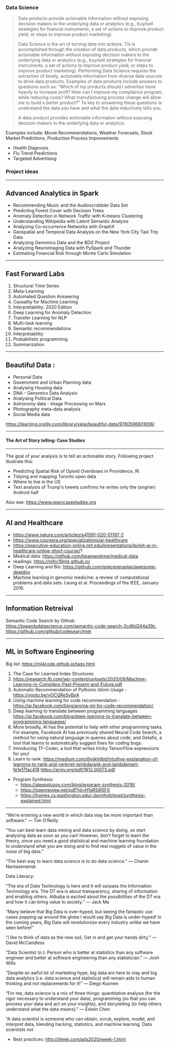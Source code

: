 ### Data Science

> Data products provide actionable information without exposing decision makers to the underlying data or analytics (e.g., buy/sell strategies for fnancial instruments, a set of actions to improve product yield, or steps to improve product marketing).

 > Data Science is the art of turning data into actions. Tis is accomplished through the creation of data products, which provide actionable information without exposing decision makers to the underlying data or analytics (e.g., buy/sell strategies for fnancial instruments, a set of actions to improve product yield, or steps to improve product marketing). Performing Data Science requires the extraction of timely, actionable information from diverse data sources to drive data products. Examples of data products include answers to questions such as: “Which of my products should I advertise more heavily to increase proft? How can I improve my compliance program, while reducing costs? What manufacturing process change will allow me to build a better product?” Te key to answering these questions is: understand the data you have and what the data inductively tells you.

> A data product provides actionable information without exposing decision makers to the underlying data or analytics. 

Examples include: Movie Recommendations, Weather Forecasts, Stock Market Predictions, Production Process Improvements 
- Health Diagnosis
- Flu Trend Predictions 
- Targeted Advertising 


### Project ideas


----------------------------------
Advanced Analytics in Spark
----------------------------------

- Recommending Music and the Audioscrobbler Data Set
- Predicting Forest Cover with Decision Trees
- Anomaly Detection in Network Traffic with K-means Clustering
- Understanding Wikipedia with Latent Semantic Analysis
- Analyzing Co-occurrence Networks with GraphX
- Geospatial and Temporal Data Analysis on the New York City Taxi Trip Data
- Analyzing Genomics Data and the BDG Project
- Analyzing Neuroimaging Data with PySpark and Thunder
- Estimating Financial Risk through Monte Carlo Simulation


----------------------------------
Fast Forward Labs
----------------------------------

1. Structural Time Series
2. Meta-Learning
3. Automated Question Answering
4. Causality for Machine Learning
5. Interpretability: 2020 Edition
6. Deep Learning for Anomaly Detection
7. Transfer Learning for NLP
8. Multi-task learning
9. Semantic recommendations
10. Interpretability
11. Probabilistic programming
12. Summarization

----------------------------------
Beautiful Data : 
----------------------------------

- Personal Data 
- Government and Urban Planning data 
- Analysing Housing data 
- DNA - Genomics Data Analysis 
- Analysing Political Data 
- Astronomy data - Image Processing on Mars 
- Photography meta-data analysis 
- Social Media data


https://learning.oreilly.com/library/view/beautiful-data/9780596801656/ 

---------------------------------- 
#### The Art of Story telling: Case Studies
---------------------------------- 

The goal of your analysis is to tell an actionable story. Following project illustrate this:

- Predicting Spatial Risk of Opioid Overdoses in Providence, RI
- Tidying and mapping Toronto open data
- Where to live in the US
- Text analysis of Trump's tweets confirms he writes only the (angrier) Android half

Also see: https://www.opencasestudies.org


---------------------------------------
AI and Healthcare
---------------------------------------

- https://www.nature.com/articles/s41591-020-01197-2
- https://www.coursera.org/specializations/ai-healthcare
- https://executive-education-online.mit.edu/presentations/lp/mit-ai-in-healthcare-online-short-course/? 
- Medical data: https://github.com/beamandrew/medical-data
- readings: https://mlhc19mit.github.io/
- Deep Learning and Bio: https://github.com/gokceneraslan/awesome-deepbio 
- Machine learning in genomic medicine: a review of computational problems and data sets. Leung et al. Proceedings of the IEEE, January 2016.

----------------------------------
Information Retreival
----------------------------------

Semantic Code Search by Github: https://towardsdatascience.com/semantic-code-search-3cd6d244a39c, https://github.com/github/codesearchnet


---------------------------------------
ML in Software Engineering 
---------------------------------------

Big list: https://ml4code.github.io/tags.html

1. The Case for Learned Index Structures 
2. https://research.fb.com/wp-content/uploads/2020/09/Machine-Learning-in-Compilers-Past-Present-and-Future.pdf
4. Automatic Recommendation of Pythonic Idiom Usage - https://youtu.be/vOCQReSvBxA
5. Using machine learning for code recommendation : https://ai.facebook.com/blog/aroma-ml-for-code-recommendation/
6. Deep learning to translate between programming languages https://ai.facebook.com/blog/deep-learning-to-translate-between-programming-languages/
7. More broadly, AI has the potential to help with other programming tasks. 
For example, Facebook AI has previously shared Neural Code Search, a method for using natural language in queries about code, and Getafix, 
a tool that learns to automatically suggest fixes for coding bugs. 
8. Introducing TF-Coder, a tool that writes tricky TensorFlow expressions for you!
9. Learn to rank: https://medium.com/@nikhilbd/intuitive-explanation-of-learning-to-rank-and-ranknet-lambdarank-and-lambdamart-fe1e17fac418
https://arxiv.org/pdf/1812.00073.pdf



- Program Synthesis: 
    - https://alexpolozov.com/blog/program-synthesis-2018/
    - https://openreview.net/pdf?id=H1gR5iR5FX
    - https://homes.cs.washington.edu/~bornholt/post/synthesis-explained.html


-----



“We’re entering a new world in which data may be more important than software.”
— Tim O’Reilly

“You can best learn data mining and data science by doing, so start analyzing data as soon as you can! However, don’t forget to learn the theory, since you need a good statistical and machine learning foundation to understand what you are doing and to find real nuggets of value in the noise of big data.”

“The best way to learn data science is to do data science.”
— Chanin Nantasenamat

Data Literacy: 

“The era of Data Technology is here and it will surpass the Information Technology era. The DT era is about transparency, sharing of information and enabling others. Alibaba is excited about the possibilities of the DT era and how it can bring value to society.”
— Jack Ma



“Many believe that Big Data is over-hyped, but seeing the fantastic use cases popping up around the globe I would say Big Data is under-hyped! In the coming years, Big Data will revolutionize every industry unlike we have seen before!”



“I like to think of data as the new soil, Get in and get your hands dirty.”
— David McCandless

“Data Scientist (n.): Person who is better at statistics than any software engineer and better at software engineering than any statistician.”
— Josh Wills

“Despite an awful lot of marketing hype, big data are here to stay and big data analytics (i.e. data science and statistics) will remain aids to human thinking and not replacements for it!”
— Diego Kuonen

“For me, data science is a mix of three things: quantitative analysis (for the rigor necessary to understand your data), programming (so that you can process your data and act on your insights), and storytelling (to help others understand what the data means).”
— Edwin Chen

“A data scientist is someone who can obtain, scrub, explore, model, and interpret data, blending hacking, statistics, and machine learning. Data scientists not



- Best practices: http://jtleek.com/ads2020/week-1.html


